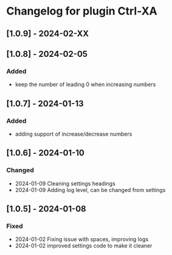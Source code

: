 # Changelog for plugin Ctrl-XA

<!-- vim: set nowrap conceallevel=0: -->
<!-- Disable warning multiple headers with same content MD024-->
<!-- Disable too long line MD013 -->
<!-- markdownlint-disable MD024 MD013 -->

## [1.0.9] - 2024-02-XX

## [1.0.8] - 2024-02-05

### Added

- keep the number of leading 0 when increasing numbers

## [1.0.7] - 2024-01-13

### Added

- adding support of increase/decrease numbers

## [1.0.6] - 2024-01-10

### Changed

- 2024-01-09 Cleaning settings headings
- 2024-01-09 Adding log level, can be changed from settings

## [1.0.5] - 2024-01-08

### Fixed

- 2024-01-02 Fixing issue with spaces, improving logs
- 2024-01-02 improved settings code to make it cleaner
